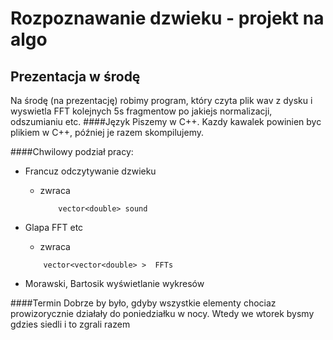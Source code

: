 Rozpoznawanie dzwieku - projekt na algo
=======================================


Prezentacja w środę
-------------------

Na środę (na prezentację) robimy program, który czyta plik wav z dysku i wyswietla FFT kolejnych 5s fragmentow po jakiejs normalizacji, odszumianiu etc.
####Język
    Piszemy w C++. Kazdy kawalek powinien byc plikiem w C++, później je razem skompilujemy.

####Chwilowy podział pracy:
* Francuz odczytywanie dzwieku
    - zwraca
        ```
            vector<double> sound
        ```

* Glapa FFT etc
    - zwraca
    ```
        vector<vector<double> >  FFTs
    ```
* Morawski, Bartosik wyświetlanie wykresów

####Termin
    Dobrze by było, gdyby wszystkie elementy chociaz prowizorycznie działały do poniedziałku w nocy. Wtedy we wtorek bysmy gdzies siedli i to zgrali razem

